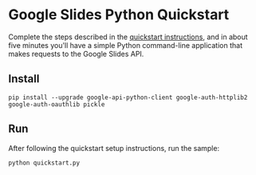 # Google Slides Python Quickstart

Complete the steps described in the [quickstart instructions](
https://developers.google.com/slides/quickstart/python), and in about five
minutes you'll have a simple Python command-line application that makes
requests to the Google Slides API.

## Install

```
pip install --upgrade google-api-python-client google-auth-httplib2 google-auth-oauthlib pickle
```

## Run

After following the quickstart setup instructions, run the sample:

```
python quickstart.py
```
